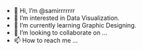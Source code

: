 - 👋 Hi, I’m @samirrrrrrr
- 👀 I’m interested in Data Visualization.
- 🌱 I’m currently learning Graphic Designing.
- 💞️ I’m looking to collaborate on ...
- 📫 How to reach me ...

<!---
samirrrrrrr/samirrrrrrr is a ✨ special ✨ repository because its `README.md` (this file) appears on your GitHub profile.
You can click the Preview link to take a look at your changes.
--->
